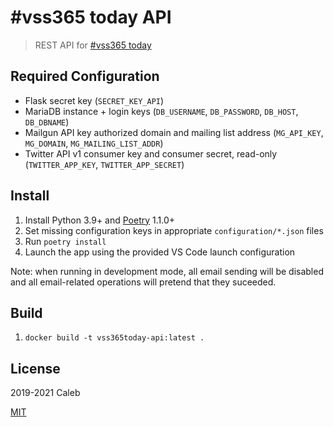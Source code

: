 # #vss365 today API

> REST API for [#vss365 today](https://vss365today.com)

## Required Configuration

- Flask secret key (`SECRET_KEY_API`)
- MariaDB instance + login keys (`DB_USERNAME`, `DB_PASSWORD`, `DB_HOST`, `DB_DBNAME`)
- Mailgun API key authorized domain and mailing list address (`MG_API_KEY`, `MG_DOMAIN`, `MG_MAILING_LIST_ADDR`)
- Twitter API v1 consumer key and consumer secret, read-only (`TWITTER_APP_KEY`, `TWITTER_APP_SECRET`)

## Install

1. Install Python 3.9+ and [Poetry](https://poetry.eustace.io/) 1.1.0+
1. Set missing configuration keys in appropriate `configuration/*.json` files
1. Run `poetry install`
1. Launch the app using the provided VS Code launch configuration

Note: when running in development mode, all email sending will be disabled and
all email-related operations will pretend that they suceeded.


## Build

1. `docker build -t vss365today-api:latest .`

## License

2019-2021 Caleb

[MIT](LICENSE)
